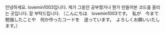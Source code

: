 안녕하세요. lovemin1003입니다. 제가 그동안 공부했거나 뭔가 만들어본 코드를 올리는 곳입니다. 잘 부탁드립니다.
（こんにちは　lovemin1003です。　私が　今まで　勉強したことや　何か作ったコードを　送っています。　よろしくお願いいたします。）
